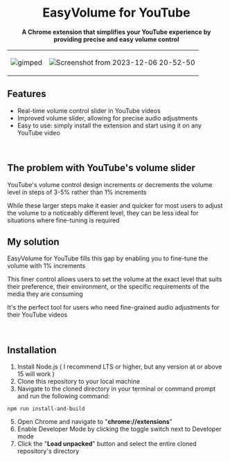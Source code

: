 

<div align="center">
  
# EasyVolume for YouTube


**A Chrome extension that simplifies your YouTube experience by providing precise and easy volume control**

<table>
  
  <tr>
    
  <td align="center" width="0%">
      
  ![gimped](https://github.com/spookier/youtube-easy-volume/assets/77325667/1dc1955e-1d72-4c53-a932-b7ad0c786220)
      
  </td>
    
  <td align="center" width="0%">
    
  ![Screenshot from 2023-12-06 20-52-50](https://github.com/spookier/youtube-easy-volume/assets/77325667/1edc4c8d-059f-430e-bed5-921c17bf6364)
      
  </td>
    
  </tr>
  
</table>


</div>

## Features

- Real-time volume control slider in YouTube videos
- Improved volume slider, allowing for precise audio adjustments
- Easy to use: simply install the extension and start using it on any YouTube video

<br>

## The problem with YouTube's volume slider
YouTube's volume control design increments or decrements the volume level in steps of 3-5% rather than 1% increments  

While these larger steps make it easier and quicker for most users to adjust the volume to a noticeably different level, they can be less ideal for situations where fine-tuning is required



## My solution
EasyVolume for YouTube fills this gap by enabling you to fine-tune the volume with 1% increments  

This finer control allows users to set the volume at the exact level that suits their preference, their environment, or the specific requirements of the media they are consuming

It's the perfect tool for users who need fine-grained audio adjustments for their YouTube videos

<br>

## Installation

1. Install Node.js ( I recommend LTS or higher, but any version at or above 15 will work )
2. Clone this repository to your local machine
3. Navigate to the cloned directory in your terminal or command prompt and run the following command:
```
npm run install-and-build
```
5. Open Chrome and navigate to "**chrome://extensions**"
6. Enable Developer Mode by clicking the toggle switch next to Developer mode
7. Click the "**Load unpacked**" button and select the entire cloned repository's directory

<!-- ## Installation

1. Download and install the extension from the [Chrome Web Store](#).
2. Once installed, open any YouTube video.
3. Use the volume slider in the video player for enhanced volume control.
